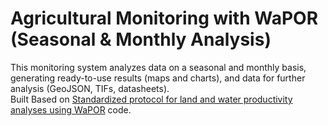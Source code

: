 # Agricultural Monitoring with WaPOR (Seasonal & Monthly Analysis)
This monitoring system analyzes data on a seasonal and monthly basis, generating ready-to-use results (maps and charts), and data for further analysis (GeoJSON, TIFs, datasheets).\
Built Based on [Standardized protocol for land and water productivity analyses using WaPOR](https://github.com/wateraccounting/WAPORWP) code.
